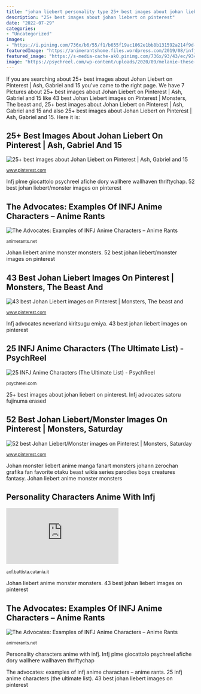 ```yaml
---
title: "johan liebert personality type 25+ best images about johan liebert on pinterest"
description: "25+ best images about johan liebert on pinterest"
date: "2022-07-29"
categories:
- "Uncategorized"
images:
- "https://i.pinimg.com/736x/b6/55/f1/b655f19ac1062e1bb8b131592a214f9d--anime-boys-manga-anime.jpg"
featuredImage: "https://animerantshome.files.wordpress.com/2019/08/infj-anime-characters-emiya-kiritsugu.jpg?w=768&amp;h=487"
featured_image: "https://s-media-cache-ak0.pinimg.com/736x/93/43/ec/9343eca9426fb926a6bbd1ef314369e2.jpg"
image: "https://psychreel.com/wp-content/uploads/2020/09/melanie-these-nAEqCX-PLmE-unsplash-1-1024x683.jpg"
---
```


If you are searching about 25+ best images about Johan Liebert on Pinterest | Ash, Gabriel and 15 you've came to the right page. We have 7 Pictures about 25+ best images about Johan Liebert on Pinterest | Ash, Gabriel and 15 like 43 best Johan Liebert images on Pinterest | Monsters, The beast and, 25+ best images about Johan Liebert on Pinterest | Ash, Gabriel and 15 and also 25+ best images about Johan Liebert on Pinterest | Ash, Gabriel and 15. Here it is:

## 25+ Best Images About Johan Liebert On Pinterest | Ash, Gabriel And 15

![25+ best images about Johan Liebert on Pinterest | Ash, Gabriel and 15](https://s-media-cache-ak0.pinimg.com/736x/93/43/ec/9343eca9426fb926a6bbd1ef314369e2.jpg "Infj advocates satoru fujinuma erased")

<small>www.pinterest.com</small>

Infj plme giocattolo psychreel afiche dory wallhere wallhaven thriftychap. 52 best johan liebert/monster images on pinterest

## The Advocates: Examples Of INFJ Anime Characters – Anime Rants

![The Advocates: Examples of INFJ Anime Characters – Anime Rants](https://animerantshome.files.wordpress.com/2019/08/infj-anime-characters-emiya-kiritsugu.jpg?w=768&amp;h=487 "The advocates: examples of infj anime characters – anime rants")

<small>animerants.net</small>

Johan liebert anime monster monsters. 52 best johan liebert/monster images on pinterest

## 43 Best Johan Liebert Images On Pinterest | Monsters, The Beast And

![43 best Johan Liebert images on Pinterest | Monsters, The beast and](https://i.pinimg.com/736x/b6/55/f1/b655f19ac1062e1bb8b131592a214f9d--anime-boys-manga-anime.jpg "43 best johan liebert images on pinterest")

<small>www.pinterest.com</small>

Infj advocates neverland kiritsugu emiya. 43 best johan liebert images on pinterest

## 25 INFJ Anime Characters (The Ultimate List) - PsychReel

![25 INFJ Anime Characters (The Ultimate List) - PsychReel](https://psychreel.com/wp-content/uploads/2020/09/melanie-these-nAEqCX-PLmE-unsplash-1-1024x683.jpg "Johan monster liebert anime manga fanart monsters johann zerochan grafika fan favorite otaku beast wikia series parodies boys creatures fantasy")

<small>psychreel.com</small>

25+ best images about johan liebert on pinterest. Infj advocates satoru fujinuma erased

## 52 Best Johan Liebert/Monster Images On Pinterest | Monsters, Saturday

![52 best Johan Liebert/Monster images on Pinterest | Monsters, Saturday](https://i.pinimg.com/736x/f0/7b/d3/f07bd3bfd01dc95ac8cba4575014bf5f--johan-monster.jpg "52 best johan liebert/monster images on pinterest")

<small>www.pinterest.com</small>

Johan monster liebert anime manga fanart monsters johann zerochan grafika fan favorite otaku beast wikia series parodies boys creatures fantasy. Johan liebert anime monster monsters

## Personality Characters Anime With Infj

![Personality Characters Anime With Infj](https://axf.battista.catania.it/image.php?src=https://picsum.photos/200/400 "Infj advocates neverland kiritsugu emiya")

<small>axf.battista.catania.it</small>

Johan liebert anime monster monsters. 43 best johan liebert images on pinterest

## The Advocates: Examples Of INFJ Anime Characters – Anime Rants

![The Advocates: Examples of INFJ Anime Characters – Anime Rants](https://animerantshome.files.wordpress.com/2019/08/ssy-watanabe-saki-3.jpg?w=840 "52 best johan liebert/monster images on pinterest")

<small>animerants.net</small>

Personality characters anime with infj. Infj plme giocattolo psychreel afiche dory wallhere wallhaven thriftychap

The advocates: examples of infj anime characters – anime rants. 25 infj anime characters (the ultimate list). 43 best johan liebert images on pinterest
